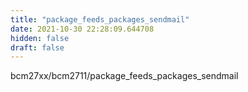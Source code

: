 ```yaml
---
title: "package_feeds_packages_sendmail"
date: 2021-10-30 22:28:09.644708
hidden: false
draft: false
---
```


bcm27xx/bcm2711/package_feeds_packages_sendmail

